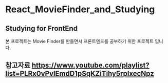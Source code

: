 # React_MovieFinder_and_Studying

## Studying for FrontEnd
본 프로젝트는 Movie Finder를 만들면서 프론트엔드를 공부하기 위한 프로젝트 입니다.

## 참고자료 https://www.youtube.com/playlist?list=PLRx0vPvlEmdD1pSqKZiTihy5rplxecNpz
